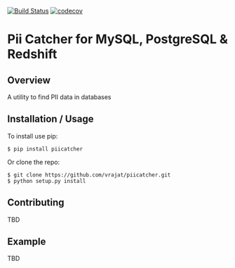 [![Build Status](https://travis-ci.org/dblintio/piicatcher.svg?branch=master)](https://travis-ci.org/dblintio/piicatcher)
[![codecov](https://codecov.io/gh/dblintio/piicatcher/branch/master/graph/badge.svg)](https://codecov.io/gh/dblintio/piicatcher)

Pii Catcher for MySQL, PostgreSQL & Redshift
===============================

Overview
--------

A utility to find PII data in databases

Installation / Usage
--------------------

To install use pip:

    $ pip install piicatcher


Or clone the repo:

    $ git clone https://github.com/vrajat/piicatcher.git
    $ python setup.py install
    
Contributing
------------

TBD

Example
-------

TBD